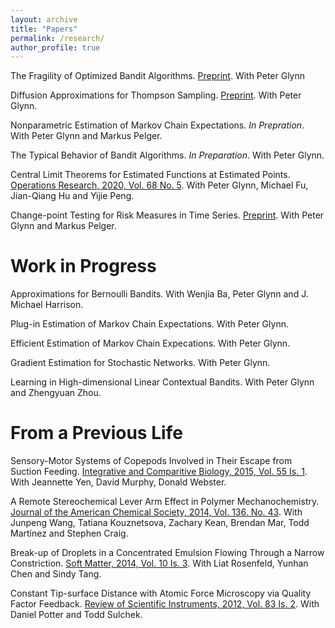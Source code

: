 ```yaml
---
layout: archive
title: "Papers"
permalink: /research/
author_profile: true
---
```


The Fragility of Optimized Bandit Algorithms. [Preprint](https://arxiv.org/abs/2109.13595). With Peter Glynn

Diffusion Approximations for Thompson Sampling. [Preprint](https://arxiv.org/abs/2105.09232). With Peter Glynn.

Nonparametric Estimation of Markov Chain Expectations. _In Prepration_. With Peter Glynn and Markus Pelger.

The Typical Behavior of Bandit Algorithms. _In Preparation_. With Peter Glynn.

Central Limit Theorems for Estimated Functions at Estimated Points. [Operations Research, 2020, Vol. 68 No. 5](https://pubsonline.informs.org/doi/10.1287/opre.2019.1922). With Peter Glynn, Michael Fu, Jian-Qiang Hu and Yijie Peng.

Change-point Testing for Risk Measures in Time Series. [Preprint](https://arxiv.org/abs/1809.02303). With Peter Glynn and Markus Pelger.

Work in Progress
======
Approximations for Bernoulli Bandits. With Wenjia Ba, Peter Glynn and J. Michael Harrison.

Plug-in Estimation of Markov Chain Expectations. With Peter Glynn.

Efficient Estimation of Markov Chain Expecations. With Peter Glynn.

Gradient Estimation for Stochastic Networks. With Peter Glynn.

Learning in High-dimensional Linear Contextual Bandits. With Peter Glynn and Zhengyuan Zhou.

From a Previous Life
======
Sensory-Motor Systems of Copepods Involved in Their Escape from Suction Feeding. [Integrative and Comparitive Biology, 2015, Vol. 55 Is. 1](https://academic.oup.com/icb/article/55/1/121/617941). With Jeannette Yen, David Murphy, Donald Webster.

A Remote Stereochemical Lever Arm Effect in Polymer Mechanochemistry. [Journal of the American Chemical Society, 2014, Vol. 136. No. 43](https://pubs.acs.org/doi/abs/10.1021/ja509585g). With Junpeng Wang, Tatiana Kouznetsova, Zachary Kean, Brendan Mar, Todd Martínez and Stephen Craig.

Break-up of Droplets in a Concentrated Emulsion Flowing Through a Narrow Constriction. [Soft Matter, 2014, Vol. 10 Is. 3](https://pubs.rsc.org/en/content/articlelanding/2014/sm/c3sm51843d). With Liat Rosenfeld, Yunhan Chen and Sindy Tang.

Constant Tip-surface Distance with Atomic Force Microscopy via Quality Factor Feedback. [Review of Scientific Instruments, 2012, Vol. 83 Is. 2](https://aip.scitation.org/doi/abs/10.1063/1.3683236). With Daniel Potter and Todd Sulchek.












